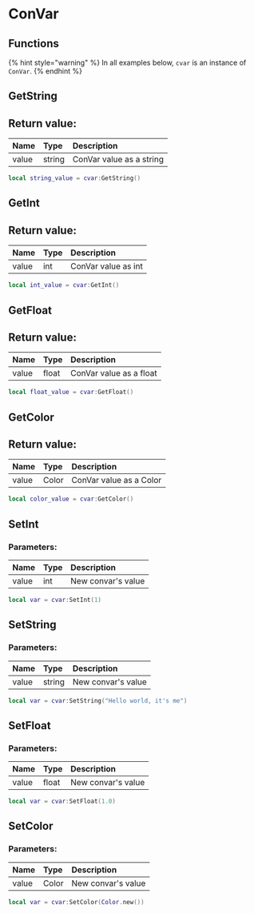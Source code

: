 # ConVar

## Functions

{% hint style="warning" %}
In all examples below, `cvar` is an instance of `ConVar`.
{% endhint %}

## GetString

## Return value:

| Name | Type | Description |
| :--- | :--- | :--- |
| value | string | ConVar value as a string |

```lua
local string_value = cvar:GetString()
```

## GetInt

## Return value:

| Name | Type | Description |
| :--- | :--- | :--- |
| value | int | ConVar value as int |

```lua
local int_value = cvar:GetInt()
```

## GetFloat

## Return value:

| Name | Type | Description |
| :--- | :--- | :--- |
| value | float | ConVar value as a float |

```lua
local float_value = cvar:GetFloat()
```

## GetColor

## Return value:

| Name | Type | Description |
| :--- | :--- | :--- |
| value | Color | ConVar value as a Color |

```lua
local color_value = cvar:GetColor()
```

## SetInt

### Parameters:

| Name | Type | Description |
| :--- | :--- | :--- |
| value | int | New convar's value |

```lua
local var = cvar:SetInt(1)
```

## SetString

### Parameters:

| Name | Type | Description |
| :--- | :--- | :--- |
| value | string | New convar's value |

```lua
local var = cvar:SetString("Hello world, it's me")
```

## SetFloat

### Parameters:

| Name | Type | Description |
| :--- | :--- | :--- |
| value | float | New convar's value |

```lua
local var = cvar:SetFloat(1.0)
```

## SetColor

### Parameters:

| Name | Type | Description |
| :--- | :--- | :--- |
| value | Color | New convar's value |

```lua
local var = cvar:SetColor(Color.new())
```

